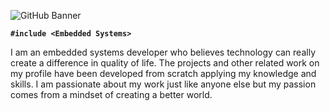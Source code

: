 ![GitHub Banner](https://user-images.githubusercontent.com/80714882/200172123-4bd162c7-ef93-4365-a4b0-0729d9a019a2.gif)


**`#include <Embedded Systems>`**

I am an embedded systems developer who believes technology can really create a difference in quality of life. The projects and other related work on my profile have been developed from scratch applying my knowledge and skills. I am passionate about my work just like anyone else but my passion comes from a mindset of creating a better world. 
